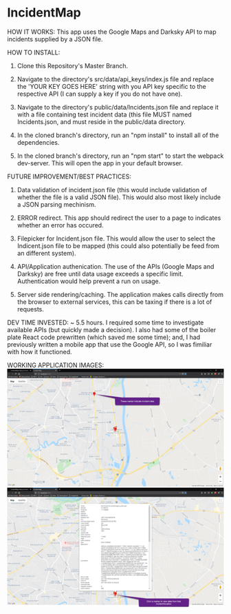 # IncidentMap
HOW IT WORKS:
This app uses the Google Maps and Darksky API to map incidents supplied by a JSON file.

HOW TO INSTALL:
1) Clone this Repository's Master Branch.

2) Navigate to the directory's src/data/api_keys/index.js file and replace the 'YOUR KEY GOES HERE' string with you API key 
specific to the respective API (I can supply a key if you do not have one).

3) Navigate to the directory's public/data/Incidents.json file and replace it with a file containing test incident data 
(this file MUST named Incidents.json, and must reside in the public/data directory.

4) In the cloned branch's directory, run an "npm install" to install all of the dependencies.

5) In the cloned branch's directory, run an "npm start" to start the webpack dev-server. This will open the app in your default 
browser.

FUTURE IMPROVEMENT/BEST PRACTICES:
1) Data validation of incident.json file (this would include validation of whether the file is a valid JSON file). This would 
also most likely include a JSON parsing mechinism.

2) ERROR redirect. This app should redirect the user to a page to indicates whether an error has occured.

3) Filepicker for Incident.json file. This would allow the user to select the Indicent.json file to be mapped (this could also 
potentially be feed from an different system).

4) API/Application authenication. The use of the APIs (Google Maps and Darksky) are free until data usage exceeds a specific limit.
Authentication would help prevent a run on usage.

5) Server side rendering/caching. The application makes calls directly from the browser to external services, this can be taxing 
if there is a lot of requests.

DEV TIME INVESTED:
~ 5.5 hours. I required some time to investigate available APIs (but quickly made a decision). I also had some of the boiler plate 
React code prewritten (which saved me some time); and, I had previously written a mobile app that use the Google API, so I was 
fimiliar with how it functioned.

WORKING APPLICATION IMAGES:
![INCIDENTS PICTURE 1](https://github.com/GensCodeB0t/IncidentMap/blob/master/AppPics/App1.png)
![INCIDENTS PICTURE 1](https://github.com/GensCodeB0t/IncidentMap/blob/master/AppPics/App2.png)

